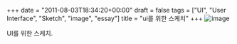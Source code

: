 +++
date = "2011-08-03T18:34:20+00:00"
draft = false
tags = ["UI", "User Interface", "Sketch", "image", "essay"]
title = "ui를 위한 스케치"
+++
![image](/tumblr_img/2011-08-03-ui-/c46cd793faca654d1aa4483117b32ada8ee0bb0e0bbbeb3926eea222a9723f94.jpg)



UI를 위한 스케치.
